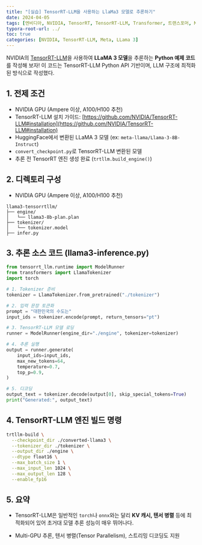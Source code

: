 ```yaml
---
title: "[실습] TensorRT-LLM을 사용하는 LlaMa3 모델로 추론하기"
date: 2024-04-05
tags: [엔비디아, NVIDIA, TensorRT, TensorRT-LLM, Transformer, 트랜스포머, Multi-GPU, 추론, Inference, 텐서 병렬, Tensor Parallelism, 스트리밍 디코딩]
typora-root-url: ../
toc: true
categories: [NVIDIA, TensorRT-LLM, Meta, LLama 3]
---
```


NVIDIA의 [TensorRT-LLM](https://github.com/NVIDIA/TensorRT-LLM)을 사용하여 **LLaMA 3 모델**을 추론하는 **Python 예제 코드**를 작성해 보자! 이 코드는 TensorRT-LLM Python API 기반이며, LLM 구조에 최적화된 방식으로 작성했다. 

## 1. 전제 조건  

* NVIDIA GPU (Ampere 이상, A100/H100 추천)
* TensorRT-LLM 설치 가이드: [https://github.com/NVIDIA/TensorRT-LLM#installation](https://github.com/NVIDIA/TensorRT-LLM#installation)
* HuggingFace에서 변환된 LLaMA 3 모델 (ex: `meta-llama/Llama-3-8B-Instruct`)
* `convert_checkpoint.py`로 TensorRT-LLM 변환된 모델
* 추론 전 TensorRT 엔진 생성 완료 (`trtllm.build_engine()`)

## 2. 디렉토리 구성  

* NVIDIA GPU (Ampere 이상, A100/H100 추천)

```text
llama3-tensorrtllm/
├── engine/
│   └── llama3-8b-plan.plan
├── tokenizer/
│   └── tokenizer.model
├── infer.py
```

## 3. 추론 소스 코드 (llama3-inference.py)  

```python
from tensorrt_llm.runtime import ModelRunner
from transformers import LlamaTokenizer
import torch

# 1. Tokenizer 준비
tokenizer = LlamaTokenizer.from_pretrained("./tokenizer")

# 2. 입력 문장 토큰화
prompt = "대한민국의 수도는"
input_ids = tokenizer.encode(prompt, return_tensors="pt")

# 3. TensorRT-LLM 모델 로딩
runner = ModelRunner(engine_dir="./engine", tokenizer=tokenizer)

# 4. 추론 실행
output = runner.generate(
    input_ids=input_ids,
    max_new_tokens=64,
    temperature=0.7,
    top_p=0.9,
)

# 5. 디코딩
output_text = tokenizer.decode(output[0], skip_special_tokens=True)
print("Generated:", output_text)

```

## 4. TensorRT-LLM 엔진 빌드 명령

```bash
trtllm-build \
  --checkpoint_dir ./converted-llama3 \
  --tokenizer_dir ./tokenizer \
  --output_dir ./engine \
  --dtype float16 \
  --max_batch_size 1 \
  --max_input_len 1024 \
  --max_output_len 128 \
  --enable_fp16

```

## 5. 요약

* TensorRT-LLM은 일반적인 `torch`나 `onnx`와는 달리 **KV 캐시, 텐서 병렬** 등에 최적화되어 있어 초거대 모델 추론 성능이 매우 뛰어나다.

* Multi-GPU 추론, 텐서 병렬(Tensor Parallelism), 스트리밍 디코딩도 지원

  

